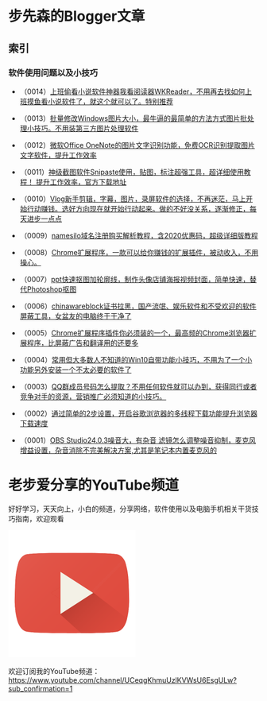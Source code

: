 # 步先森的Blogger文章

## 索引

### 软件使用问题以及小技巧

- （0014）[上班偷看小说软件神器我看阅读器WKReader，不用再去找如何上班摸鱼看小说软件了，就这个就可以了。特别推荐](https://buxiansen.blogspot.com/2019/12/wkreader.html)

- （0013）[批量修改Windows图片大小，最牛逼的最简单的方法方式图片批处理小技巧。不用装第三方图片处理软件](https://buxiansen.blogspot.com/2019/12/windows.html)

- （0012）[微软Office OneNote的图片文字识别功能，免费OCR识别提取图片文字软件，提升工作效率](https://buxiansen.blogspot.com/2019/12/office-onenoteocr.html)

- （0011）[神级截图软件Snipaste使用，贴图，标注超强工具，超详细使用教程！ 提升工作效率，官方下载地址](https://buxiansen.blogspot.com/2019/12/snipaste.html)

- （0010）[Vlog新手剪辑，字幕，图片，录屏软件的选择，不再迷茫，马上开始行动赚钱。选好方向现在就开始行动起来。做的不好没关系，逐渐修正，每天进步一点点](https://buxiansen.blogspot.com/2019/12/vlog.html)

- （0009）[namesilo域名注册购买解析教程，含2020优惠码，超级详细版教程](https://buxiansen.blogspot.com/2019/12/namesilo2020.html)

- （0008）[Chrome扩展程序，一款可以给你赚钱的扩展插件，被动收入，不用操心。](https://buxiansen.blogspot.com/2019/12/chrome.html)

- （0007）[ppt快速抠图加轮廓线，制作头像店铺海报视频封面，简单快速，替代Photoshop抠图](https://buxiansen.blogspot.com/2019/12/pptphotoshop.html)

- （0006）[chinawareblock证书拉黑，国产流氓、娱乐软件和不受欢迎的软件屏蔽工具，女盆友的电脑终于干净了](https://buxiansen.blogspot.com/2019/12/chinawareblock.html)

- （0005）[Chrome扩展程序插件你必须装的一个，最高频的Chrome浏览器扩展程序，比屏蔽广告和翻译用的还要多](https://buxiansen.blogspot.com/2019/11/chromechrome.html)

- （0004）[常用但大多数人不知道的Win10自带功能小技巧，不用为了一个小功能另外安装一个不太必要的软件了](https://buxiansen.blogspot.com/2019/11/win10.html)

- （0003）[QQ群成员号码怎么提取？不用任何软件就可以办到，获得同行或者竞争对手的资源，营销推广必须知道的小技巧。](https://buxiansen.blogspot.com/2019/11/qq.html)

- （0002）[通过简单的2步设置，开启谷歌浏览器的多线程下载功能提升浏览器下载速度](https://buxiansen.blogspot.com/2019/11/2.html)

- （0001）[OBS Studio24.0.3噪音大，有杂音 滤镜怎么调整噪音抑制，麦克风增益设置，杂音消除不完美解决方案,尤其是笔记本内置麦克风的](https://buxiansen.blogspot.com/2019/11/obs-studio2403.html)

# 老步爱分享的YouTube频道

好好学习，天天向上，小白的频道，分享网络，软件使用以及电脑手机相关干货技巧指南，欢迎观看

[![老步爱分享的YouTube频道](https://raw.githubusercontent.com/zjgbql/blog/master/Youtube-icon.png "我的频道，点击观看")](https://www.youtube.com/channel/UCeqgKhmuUzlKVWsU6EsgULw)

欢迎订阅我的YouTube频道：https://www.youtube.com/channel/UCeqgKhmuUzlKVWsU6EsgULw?sub_confirmation=1 
